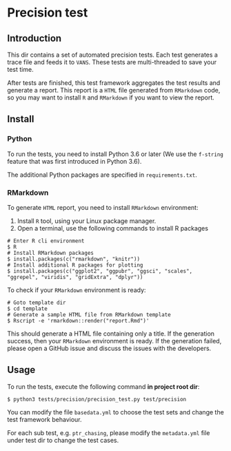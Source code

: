 # Precision test

## Introduction

This dir contains a set of automated precision tests. Each test generates a trace file and feeds it to `VANS`. These
tests are multi-threaded to save your test time.

After tests are finished, this test framework aggregates the test results and generate a report. This report is a `HTML`
file generated from `RMarkdown` code, so you may want to install `R` and `RMarkdown` if you want to view the report.

## Install

### Python

To run the tests, you need to install Python 3.6 or later (We use the `f-string` feature that was first introduced in
Python 3.6).

The additional Python packages are specified in `requirements.txt`.

### RMarkdown

To generate `HTML` report, you need to install `RMarkdown` environment:

1. Install `R` tool, using your Linux package manager.
2. Open a terminal, use the following commands to install R packages

```shell
# Enter R cli environment
$ R
# Install RMarkdown packages
$ install.packages(c("rmarkdown", "knitr"))
# Install additional R packages for plotting
$ install.packages(c("ggplot2", "ggpubr", "ggsci", "scales", "ggrepel", "viridis", "gridExtra", "dplyr"))
```

To check if your `RMarkdown` environment is ready:

```shell
# Goto template dir
$ cd template
# Generate a sample HTML file from RMarkdown template
$ Rscript -e 'rmarkdown::render("report.Rmd")'
```

This should generate a HTML file containing only a title. If the generation success, then your `RMarkdown` environment
is ready. If the generation failed, please open a GitHub issue and discuss the issues with the developers.

## Usage

To run the tests, execute the following command **in project root dir**:

```shell
$ python3 tests/precision/precision_test.py test/precision
```

You can modify the file `basedata.yml` to choose the test sets and change the test framework behaviour.

For each sub test, e.g. `ptr_chasing`, please modify the `metadata.yml` file under test dir to change the test cases.
